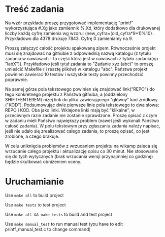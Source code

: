 # Treść zadania

Na wzór przykładu proszę przygotować implementację "printf" wykorzystująca #.Xg jako zamiennik %.Xd, który dodatkowo dla drukowanej liczby każdą cyfrę zamienia wg wzoru: (new_cyfra=(old_cyfra*9+1)%10) . Przykładowo dla 4378 drukuje 7843. Cyfrę 0 zamieniamy na 9.

Proszę załączyć całość projektu spakowaną zipem. Równocześnie projekt musi się znajdować na githubie z odpowiednią nazwą katalogu (z tytułu zadania w nawiasach - ta część która jest w nawiasach z tytułu zadania(np "labX")). Przykładowo jeśli tytuł zadania to "Zadanie xyz (abc)" to proszę umieścić Makefile ( i resztę plików) w katalogu "abc". Państwa projekt powinien zawierać 10 testów i wszystkie testy powinny przechodzić poprawnie.

Na samej górze pola tekstowego powinien się znajdować link("REPO") do tego konkretnego projektu z Państwa githuba, a  (oddzielony SHIFT+ENTEREM) niżej link do pliku zawierającego "główny" kod źródłowy ("KOD"). Podsumowując dwie pierwsze linie pola tekstowego to dwa słowa: REPO i KOD. Oba jako linki. Wklejone linki mają być "klikalne", w przeciwnym razie zadanie nie zostanie sprawdzone. Proszę opisać z czym w zadaniu mieli Państwo największy problem (nawet jeśli wykonali Państwo całość zadania). W polu tekstowym przy zgłaszaniu zadania należy napisać, jeśli nie udało się zrealizować całego zadania, to proszę opisać, co jest zrobione, a czego brakuje.

W celu uniknięcia problemów z wrzucaniem projektu na wikamp zaleca się wrzucanie całego projektu i aktualizację opisu co 30 minut. Nie stosowanie się do tych wytycznych (brak wrzucania wersji przynajmniej co godzinę) będzie skutkować obniżeniem oceny.

# Uruchamianie

Use `make all` to build project

Use `make tests` to test project

Use `make all && make tests` to build and test project

Use `make manual_test` to run manual test (you have to edit printf_manual_test.c to change command)